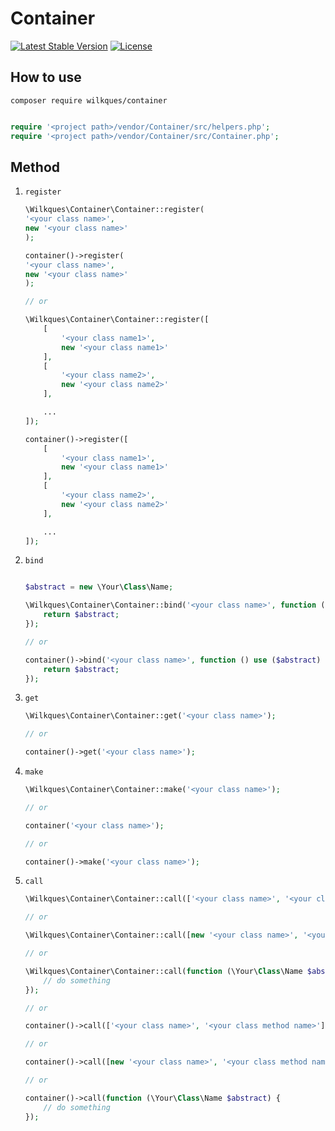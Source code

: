# Container

[![Latest Stable Version](https://poser.pugx.org/wilkques/container/v/stable)](https://packagist.org/packages/wilkques/container)
[![License](https://poser.pugx.org/wilkques/container/license)](https://packagist.org/packages/wilkques/container)

## How to use
`composer require wilkques/container`

```php

require '<project path>/vendor/Container/src/helpers.php';
require '<project path>/vendor/Container/src/Container.php';
```

## Method

1. `register`

	```php
	\Wilkques\Container\Container::register(
	'<your class name>',
	new '<your class name>'
	);

	container()->register(
	'<your class name>',
	new '<your class name>'
	);

	// or

	\Wilkques\Container\Container::register([
		[
			'<your class name1>',
			new '<your class name1>'
		],
		[
			'<your class name2>',
			new '<your class name2>'
		],

		...
	]);

	container()->register([
		[
			'<your class name1>',
			new '<your class name1>'
		],
		[
			'<your class name2>',
			new '<your class name2>'
		],

		...
	]);
	```

1. `bind`
	```php

	$abstract = new \Your\Class\Name;

	\Wilkques\Container\Container::bind('<your class name>', function () use ($abstract) {
		return $abstract;
	});

	// or

	container()->bind('<your class name>', function () use ($abstract) {
		return $abstract;
	});
	```

1. `get`

	```php
	\Wilkques\Container\Container::get('<your class name>');

	// or

	container()->get('<your class name>');
	```

1. `make`

	```php
	\Wilkques\Container\Container::make('<your class name>');

	// or

	container('<your class name>');

	// or

	container()->make('<your class name>');
	```

1. `call`
	```php
	\Wilkques\Container\Container::call(['<your class name>', '<your class method name>'], ['<your class method vars name>' => '<your class method vars value>']);

	// or

	\Wilkques\Container\Container::call([new '<your class name>', '<your class method name>'], ['<your class method vars name>' => '<your class method vars value>']);

	// or

	\Wilkques\Container\Container::call(function (\Your\Class\Name $abstract) {
		// do something
	});

	// or

	container()->call(['<your class name>', '<your class method name>'], ['<your class method vars name>' => '<your class method vars value>']);

	// or

	container()->call([new '<your class name>', '<your class method name>'], ['<your class method vars name>' => '<your class method vars value>']);

	// or

	container()->call(function (\Your\Class\Name $abstract) {
		// do something
	});
	```